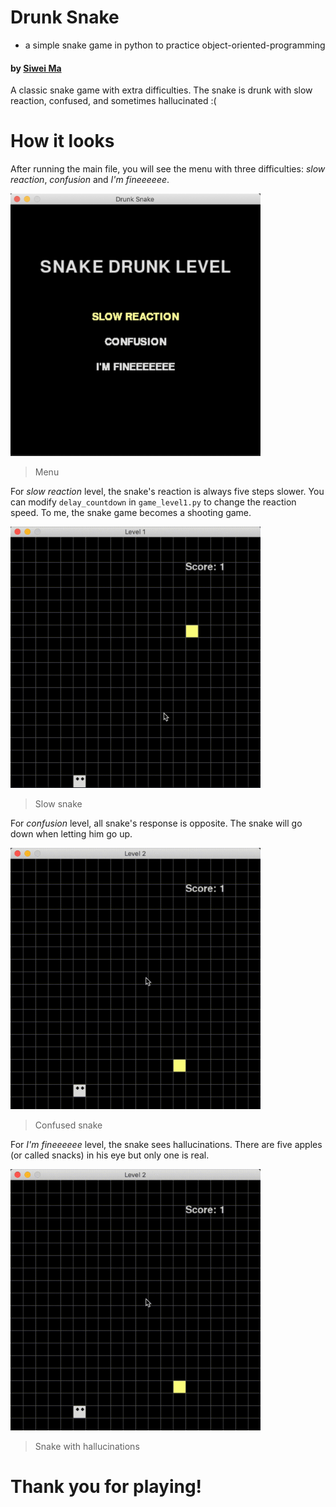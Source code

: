 # Drunk Snake
* a simple snake game in python to practice object-oriented-programming

#### by [Siwei Ma](https://www.linkedin.com/in/siwei-ma-28345856/)

A classic snake game with extra difficulties. The snake is drunk with slow reaction, confused, and sometimes hallucinated :(

# How it looks

After running the main file, you will see the menu with three difficulties: *slow reaction*, *confusion* and *I'm fineeeeee*. 

<img src="img/screenshot.png" alt="Menu" width="400"/>

> Menu

For *slow reaction* level, the snake's reaction is always five steps slower. You can modify `delay_countdown` in `game_level1.py` to change the reaction speed. To me, the snake game becomes a shooting game.

<img src="img/level1.gif" alt="Slow snake" width="400"/>

> Slow snake

For *confusion* level, all snake's response is opposite. The snake will go down when letting him go up. 

<img src="img/level2.gif" alt="Confused snake" width="400"/>

> Confused snake

For *I'm fineeeeee* level, the snake sees hallucinations. There are five apples (or called snacks) in his eye but only one is real.

<img src="img/level2.gif" alt="hallucinated snake" width="400"/>

> Snake with hallucinations

# Thank you for playing!
